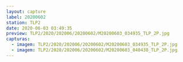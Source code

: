 ```yaml
---
layout: capture
label: 20200602
station: TLP2
date: 2020-06-03 03:49:35
preview: TLP2/2020/202006/20200602/M20200603_034935_TLP_2P.jpg
capturas:
  - imagem: TLP2/2020/202006/20200602/M20200603_034935_TLP_2P.jpg
  - imagem: TLP2/2020/202006/20200602/M20200603_040438_TLP_2P.jpg
---
```

